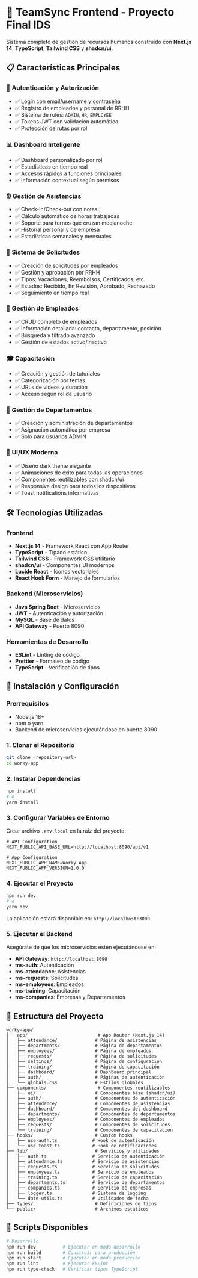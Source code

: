 # 🚀 TeamSync Frontend - Proyecto Final IDS

Sistema completo de gestión de recursos humanos construido con **Next.js 14**, **TypeScript**, **Tailwind CSS** y **shadcn/ui**.

## 📋 Características Principales

### 🔐 **Autenticación y Autorización**
- ✅ Login con email/username y contraseña
- ✅ Registro de empleados y personal de RRHH
- ✅ Sistema de roles: `ADMIN`, `HR`, `EMPLOYEE`
- ✅ Tokens JWT con validación automática
- ✅ Protección de rutas por rol

### 📊 **Dashboard Inteligente**
- ✅ Dashboard personalizado por rol
- ✅ Estadísticas en tiempo real
- ✅ Accesos rápidos a funciones principales
- ✅ Información contextual según permisos

### ⏰ **Gestión de Asistencias**
- ✅ Check-in/Check-out con notas
- ✅ Cálculo automático de horas trabajadas
- ✅ Soporte para turnos que cruzan medianoche
- ✅ Historial personal y de empresa
- ✅ Estadísticas semanales y mensuales

### 📝 **Sistema de Solicitudes**
- ✅ Creación de solicitudes por empleados
- ✅ Gestión y aprobación por RRHH
- ✅ Tipos: Vacaciones, Reembolsos, Certificados, etc.
- ✅ Estados: Recibido, En Revisión, Aprobado, Rechazado
- ✅ Seguimiento en tiempo real

### 👥 **Gestión de Empleados**
- ✅ CRUD completo de empleados
- ✅ Información detallada: contacto, departamento, posición
- ✅ Búsqueda y filtrado avanzado
- ✅ Gestión de estados activo/inactivo

### 🎓 **Capacitación**
- ✅ Creación y gestión de tutoriales
- ✅ Categorización por temas
- ✅ URLs de videos y duración
- ✅ Acceso según rol de usuario

### 🏢 **Gestión de Departamentos**
- ✅ Creación y administración de departamentos
- ✅ Asignación automática por empresa
- ✅ Solo para usuarios ADMIN

### 🎨 **UI/UX Moderna**
- ✅ Diseño dark theme elegante
- ✅ Animaciones de éxito para todas las operaciones
- ✅ Componentes reutilizables con shadcn/ui
- ✅ Responsive design para todos los dispositivos
- ✅ Toast notifications informativas

## 🛠️ Tecnologías Utilizadas

### **Frontend**
- **Next.js 14** - Framework React con App Router
- **TypeScript** - Tipado estático
- **Tailwind CSS** - Framework CSS utilitario
- **shadcn/ui** - Componentes UI modernos
- **Lucide React** - Iconos vectoriales
- **React Hook Form** - Manejo de formularios

### **Backend (Microservicios)**
- **Java Spring Boot** - Microservicios
- **JWT** - Autenticación y autorización
- **MySQL** - Base de datos
- **API Gateway** - Puerto 8090

### **Herramientas de Desarrollo**
- **ESLint** - Linting de código
- **Prettier** - Formateo de código
- **TypeScript** - Verificación de tipos

## 🚀 Instalación y Configuración

### **Prerrequisitos**
- Node.js 18+ 
- npm o yarn
- Backend de microservicios ejecutándose en puerto 8090

### **1. Clonar el Repositorio**
```bash
git clone <repository-url>
cd worky-app
```

### **2. Instalar Dependencias**
```bash
npm install
# o
yarn install
```

### **3. Configurar Variables de Entorno**
Crear archivo `.env.local` en la raíz del proyecto:
```env
# API Configuration
NEXT_PUBLIC_API_BASE_URL=http://localhost:8090/api/v1

# App Configuration
NEXT_PUBLIC_APP_NAME=Worky App
NEXT_PUBLIC_APP_VERSION=1.0.0
```

### **4. Ejecutar el Proyecto**
```bash
npm run dev
# o
yarn dev
```

La aplicación estará disponible en: `http://localhost:3000`

### **5. Ejecutar el Backend**
Asegúrate de que los microservicios estén ejecutándose en:
- **API Gateway**: `http://localhost:8090`
- **ms-auth**: Autenticación
- **ms-attendance**: Asistencias
- **ms-requests**: Solicitudes
- **ms-employees**: Empleados
- **ms-training**: Capacitación
- **ms-companies**: Empresas y Departamentos

## 📁 Estructura del Proyecto

```
worky-app/
├── app/                          # App Router (Next.js 14)
│   ├── attendance/              # Página de asistencias
│   ├── departments/             # Página de departamentos
│   ├── employees/               # Página de empleados
│   ├── requests/                # Página de solicitudes
│   ├── settings/                # Página de configuración
│   ├── training/                # Página de capacitación
│   ├── dashboard/               # Dashboard principal
│   ├── auth/                    # Páginas de autenticación
│   └── globals.css              # Estilos globales
├── components/                   # Componentes reutilizables
│   ├── ui/                      # Componentes base (shadcn/ui)
│   ├── auth/                    # Componentes de autenticación
│   ├── attendance/              # Componentes de asistencias
│   ├── dashboard/               # Componentes del dashboard
│   ├── departments/             # Componentes de departamentos
│   ├── employees/               # Componentes de empleados
│   ├── requests/                # Componentes de solicitudes
│   └── training/                # Componentes de capacitación
├── hooks/                       # Custom hooks
│   ├── use-auth.ts             # Hook de autenticación
│   └── use-toast.ts            # Hook de notificaciones
├── lib/                         # Servicios y utilidades
│   ├── auth.ts                 # Servicio de autenticación
│   ├── attendance.ts           # Servicio de asistencias
│   ├── requests.ts             # Servicio de solicitudes
│   ├── employees.ts            # Servicio de empleados
│   ├── training.ts             # Servicio de capacitación
│   ├── departments.ts          # Servicio de departamentos
│   ├── companies.ts            # Servicio de empresas
│   ├── logger.ts               # Sistema de logging
│   └── date-utils.ts           # Utilidades de fecha
├── types/                       # Definiciones de tipos
└── public/                      # Archivos estáticos
```

## 🔧 Scripts Disponibles

```bash
# Desarrollo
npm run dev          # Ejecutar en modo desarrollo
npm run build        # Construir para producción
npm run start        # Ejecutar en modo producción
npm run lint         # Ejecutar ESLint
npm run type-check   # Verificar tipos TypeScript
```


